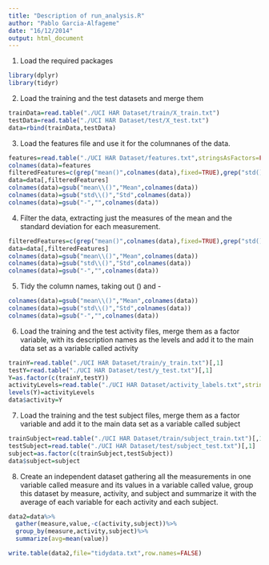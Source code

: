 ```yaml
---
title: "Description of run_analysis.R"
author: "Pablo Garcia-Alfageme"
date: "16/12/2014"
output: html_document
---
```


1. Load the required packages


```r
library(dplyr)
library(tidyr)
```

2. Load the training and the test datasets and merge them


```r
trainData=read.table("./UCI HAR Dataset/train/X_train.txt")
testData=read.table("./UCI HAR Dataset/test/X_test.txt")
data=rbind(trainData,testData)
```

3. Load the features file and use it for the columnanes of the data. 


```r
features=read.table("./UCI HAR Dataset/features.txt",stringsAsFactors=FALSE)[,2]
colnames(data)=features
filteredFeatures=c(grep("mean()",colnames(data),fixed=TRUE),grep("std()",colnames(data),fixed=TRUE))
data=data[,filteredFeatures]
colnames(data)=gsub("mean\\()","Mean",colnames(data))
colnames(data)=gsub("std\\()","Std",colnames(data))
colnames(data)=gsub("-","",colnames(data))
```

4. Filter the data, extracting just the measures of the mean and the standard deviation for each measurement.


```r
filteredFeatures=c(grep("mean()",colnames(data),fixed=TRUE),grep("std()",colnames(data),fixed=TRUE))
data=data[,filteredFeatures]
colnames(data)=gsub("mean\\()","Mean",colnames(data))
colnames(data)=gsub("std\\()","Std",colnames(data))
colnames(data)=gsub("-","",colnames(data))
```

5. Tidy the column names, taking out () and -

```r
colnames(data)=gsub("mean\\()","Mean",colnames(data))
colnames(data)=gsub("std\\()","Std",colnames(data))
colnames(data)=gsub("-","",colnames(data))
```

6.  Load the training and the test activity files, merge them as a factor variable, with its description names as the levels and add it to the main data set as a variable called activity

```r
trainY=read.table("./UCI HAR Dataset/train/y_train.txt")[,1]
testY=read.table("./UCI HAR Dataset/test/y_test.txt")[,1]
Y=as.factor(c(trainY,testY))
activityLevels=read.table("./UCI HAR Dataset/activity_labels.txt",stringsAsFactors = FALSE)[,2]
levels(Y)=activityLevels
data$activity=Y
```

7.  Load the training and the test subject files, merge them as a factor variable and add it to the main data set as a variable called subject

```r
trainSubject=read.table("./UCI HAR Dataset/train/subject_train.txt")[,1]
testSubject=read.table("./UCI HAR Dataset/test/subject_test.txt")[,1]
subject=as.factor(c(trainSubject,testSubject))
data$subject=subject
```

8.  Create an independent dataset gathering all the measurements in one variable called measure and its values in a variable called value, group this dataset by measure, activity, and subject and summarize it with the average of each variable for each activity and each subject.


```r
data2=data%>%
  gather(measure,value,-c(activity,subject))%>%
  group_by(measure,activity,subject)%>%
  summarize(avg=mean(value))

write.table(data2,file="tidydata.txt",row.names=FALSE)
```
